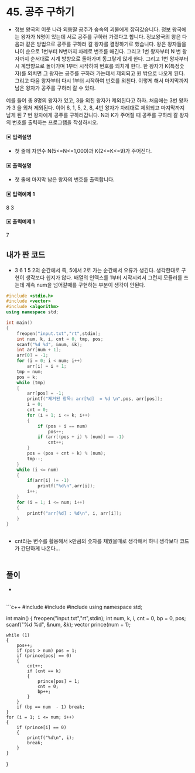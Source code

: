 # 45. 공주 구하기

* 정보 왕국의 이웃 나라 외동딸 공주가 숲속의 괴물에게 잡혀갔습니다. 정보 왕국에는 왕자가 N명이 있는데 서로 공주를 구하러 가겠다고 합니다. 정보왕국의 왕은 다음과 같은 방법으로 공주를 구하러 갈 왕자를 결정하기로 했습니다. 왕은 왕자들을 나이 순으로 1번부터 N번까지 차례로 번호를 매긴다. 그리고 1번 왕자부터 N 번 왕자까지 순서대로 시계 방향으로 돌아가며 동그랗게 앉게 한다. 그리고 1번 왕자부터 시 계방향으로 돌아가며 1부터 시작하여 번호를 외치게 한다. 한 왕자가 K(특정숫자)를 외치면 그 왕자는 공주를 구하러 가는데서 제외되고 원 밖으로 나오게 된다. 그리고 다음 왕자부터 다시 1부터 시작하여 번호를 외친다. 이렇게 해서 마지막까지 남은 왕자가 공주를 구하러 갈 수 있다.


 
예를 들어 총 8명의 왕자가 있고, 3을 외친 왕자가 제외된다고 하자. 처음에는 3번 왕자가 3 을 외쳐 제외된다. 이어 6, 1, 5, 2, 8, 4번 왕자가 차례대로 제외되고 마지막까지 남게 된 7 번 왕자에게 공주를 구하러갑니다. N과 K가 주어질 때 공주를 구하러 갈 왕자의 번호를 출력하는 프로그램을 작성하시오.

#### ▣ 입력설명

* 첫 줄에 자연수 N(5<=N<=1,000)과 K(2<=K<=9)가 주어진다.




#### ▣ 출력설명

* 첫 줄에 마지막 남은 왕자의 번호를 출력합니다.









#### ▣ 입력예제 1
8 3









#### ▣ 출력예제 1
7



## 내가 짠 코드
* 3 6 1 5 2의 순간에서 즉, 5에서 2로 가는 순간에서 오류가 생긴다. 생각한대로 구현이 생각보다 쉽지가 않다. 배열의 인덱스를 1부터 시작시켜서 그런지 모듈러를 쓰는데 계속 num을 넘어갈때를 구현하는 부분이 생각이 안된다. 
```c++
#include <stdio.h>
#include <vector>
#include <algorithm>
using namespace std;

int main()
{
	freopen("input.txt","rt",stdin);
	int num, k, i, cnt = 0, tmp, pos;
	scanf("%d %d", &num, &k);
	int arr[num + 1];
	arr[0] = -1;
	for (i = 0; i < num; i++)
		arr[i] = i + 1;
	tmp = num;
	pos = k;
	while (tmp)
	{	
		arr[pos] = -1;
		printf("제거된 항목: arr[%d]  = %d \n",pos, arr[pos]);
		i = 0;
		cnt = 0;
		for (i = 1; i <= k; i++)
		{
			if (pos + i == num)
				pos++;
			if (arr[(pos + i) % (num)] == -1)
				cnt++;
		}
		pos = (pos + cnt + k) % (num);
		tmp--;
	}
	while (i <= num)
	{
		if(arr[i] != -1)
			printf("%d\n",arr[i]);
		i++;
	}
	for (i = 1; i <= num; i++)
	{
		printf("arr[%d] : %d\n", i, arr[i]);
	}
}



```
* cnt라는 변수를 활용해서 k만큼의 숫자를 채웠을때로 생각해서 하니 생각보다 코드가 간단하게 나온다...
<br><br> 

## 풀이
* 
<br/>
```c++
#include <stdio.h>
#include <vector>
#include <algorithm>
using namespace std;

int main()
{
	freopen("input.txt","rt",stdin);
	int num, k, i, cnt = 0, bp = 0, pos;
	scanf("%d %d", &num, &k);
	vector<int> prince(num + 1);
	
	while (1)
	{
		pos++;
		if (pos > num) pos = 1;
		if (prince[pos] == 0)
		{
			cnt++;
			if (cnt == k)
			{
				prince[pos] = 1;
				cnt = 0;
				bp++;
			}
		}
		if (bp == num  - 1) break;
	}
	for (i = 1; i <= num; i++)
	{
		if (prince[i] == 0)
		{
			printf("%d\n", i);
			break;
		}
	}
}

```
